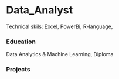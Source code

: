 # Data_Analyst
Technical skils: Excel, PowerBi, R-language,

### Education
 Data Analytics & Machine Learning, Diploma

### Projects
